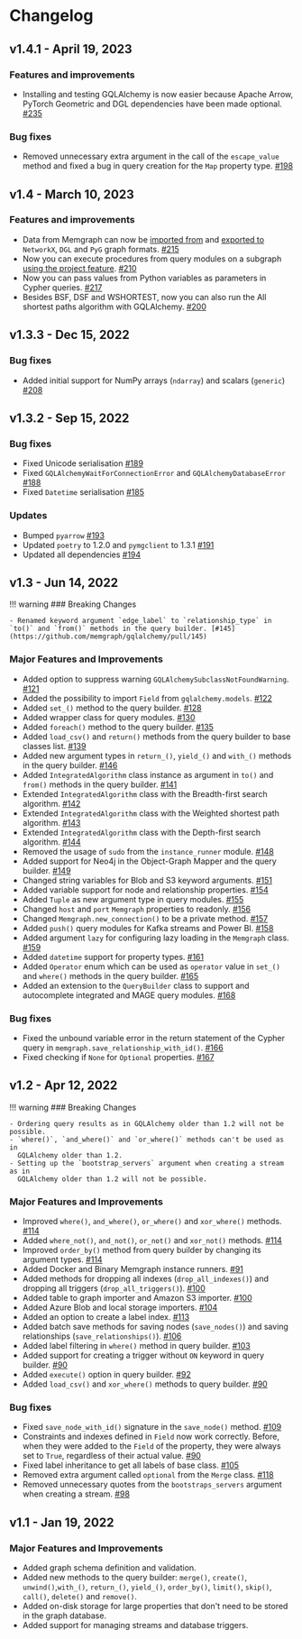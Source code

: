 # Changelog

## v1.4.1 - April 19, 2023

### Features and improvements

- Installing and testing GQLAlchemy is now easier because Apache Arrow, PyTorch Geometric and DGL dependencies have been made optional. [#235](https://github.com/memgraph/gqlalchemy/pull/235)

### Bug fixes

- Removed unnecessary extra argument in the call of the `escape_value` method and fixed a bug in query creation for the `Map` property type. [#198](https://github.com/memgraph/gqlalchemy/pull/198/files)

## v1.4 - March 10, 2023

### Features and improvements

- Data from Memgraph can now be [imported from](reference/gqlalchemy/transformations/importing/graph_importer.md) and [exported to](reference/gqlalchemy/transformations/export/graph_transporter.md) `NetworkX`, `DGL` and `PyG` graph formats. [#215](https://github.com/memgraph/gqlalchemy/pull/215)
- Now you can execute procedures from query modules on a subgraph [using the project feature](how-to-guides/query-builder/graph-projection.md). [#210](https://github.com/memgraph/gqlalchemy/pull/210)
- Now you can pass values from Python variables as parameters in Cypher queries. [#217](https://github.com/memgraph/gqlalchemy/pull/217)
- Besides BSF, DSF and WSHORTEST, now you can also run the All shortest paths algorithm with GQLAlchemy. [#200](https://github.com/memgraph/gqlalchemy/pull/200)

## v1.3.3 - Dec 15, 2022

### Bug fixes

- Added initial support for NumPy arrays (`ndarray`) and scalars (`generic`) [#208](https://github.com/memgraph/gqlalchemy/pull/208)

## v1.3.2 - Sep 15, 2022

### Bug fixes

- Fixed Unicode serialisation [#189](https://github.com/memgraph/gqlalchemy/pull/189)
- Fixed `GQLAlchemyWaitForConnectionError` and `GQLAlchemyDatabaseError` [#188](https://github.com/memgraph/gqlalchemy/pull/188)
- Fixed `Datetime` serialisation [#185](https://github.com/memgraph/gqlalchemy/pull/185)

### Updates

- Bumped `pyarrow` [#193](https://github.com/memgraph/gqlalchemy/pull/193)
- Updated `poetry` to 1.2.0 and `pymgclient` to 1.3.1 [#191](https://github.com/memgraph/gqlalchemy/pull/191)
- Updated all dependencies [#194](https://github.com/memgraph/gqlalchemy/pull/194)

## v1.3 - Jun 14, 2022
!!! warning
    ### Breaking Changes

    - Renamed keyword argument `edge_label` to `relationship_type` in `to()` and `from()` methods in the query builder. [#145](https://github.com/memgraph/gqlalchemy/pull/145)

### Major Features and Improvements

- Added option to suppress warning `GQLAlchemySubclassNotFoundWarning`. [#121](https://github.com/memgraph/gqlalchemy/pull/121)
- Added the possibility to import `Field` from `gqlalchemy.models`. [#122](https://github.com/memgraph/gqlalchemy/pull/122)
- Added `set_()` method to the query builder. [#128](https://github.com/memgraph/gqlalchemy/pull/128)
- Added wrapper class for query modules. [#130](https://github.com/memgraph/gqlalchemy/pull/130)
- Added `foreach()` method to the query builder. [#135](https://github.com/memgraph/gqlalchemy/pull/135)
- Added `load_csv()` and `return()` methods from the query builder to base classes list. [#139](https://github.com/memgraph/gqlalchemy/pull/139)
- Added new argument types in `return_()`, `yield_()` and `with_()` methods in the query builder. [#146](https://github.com/memgraph/gqlalchemy/pull/146)
- Added `IntegratedAlgorithm` class instance as argument in `to()` and `from()` methods in the query builder. [#141](https://github.com/memgraph/gqlalchemy/pull/141) 
- Extended `IntegratedAlgorithm` class with the Breadth-first search algorithm. [#142](https://github.com/memgraph/gqlalchemy/pull/142)
- Extended `IntegratedAlgorithm` class with the Weighted shortest path algorithm. [#143](https://github.com/memgraph/gqlalchemy/pull/143)
- Extended `IntegratedAlgorithm` class with the Depth-first search algorithm. [#144](https://github.com/memgraph/gqlalchemy/pull/144)
- Removed the usage of `sudo` from the `instance_runner` module. [#148](https://github.com/memgraph/gqlalchemy/pull/148)
- Added support for Neo4j in the Object-Graph Mapper and the query builder. [#149](https://github.com/memgraph/gqlalchemy/pull/149)
- Changed string variables for Blob and S3 keyword arguments. [#151](https://github.com/memgraph/gqlalchemy/pull/151)
- Added variable support for node and relationship properties. [#154](https://github.com/memgraph/gqlalchemy/pull/154)
- Added `Tuple` as new argument type in query modules. [#155](https://github.com/memgraph/gqlalchemy/pull/155/)
- Changed `host` and `port` `Memgraph` properties to readonly. [#156](https://github.com/memgraph/gqlalchemy/pull/156)
- Changed `Memgraph.new_connection()` to be a private method. [#157](https://github.com/memgraph/gqlalchemy/pull/157)
- Added `push()` query modules for Kafka streams and Power BI. [#158](https://github.com/memgraph/gqlalchemy/pull/158)
- Added argument `lazy` for configuring lazy loading in the `Memgraph` class. [#159](https://github.com/memgraph/gqlalchemy/pull/159)
- Added `datetime` support for property types. [#161](https://github.com/memgraph/gqlalchemy/pull/161)
- Added `Operator` enum which can be used as `operator` value in `set_()` and `where()` methods in the query builder. [#165](https://github.com/memgraph/gqlalchemy/pull/165)
- Added an extension to the `QueryBuilder` class to support and autocomplete integrated and MAGE query modules. [#168](https://github.com/memgraph/gqlalchemy/pull/168)


### Bug fixes

- Fixed the unbound variable error in the return statement of the Cypher query in `memgraph.save_relationship_with_id()`. [#166](https://github.com/memgraph/gqlalchemy/pull/166)
- Fixed checking if `None` for `Optional` properties. [#167](https://github.com/memgraph/gqlalchemy/pull/167)


## v1.2 - Apr 12, 2022

!!! warning
    ### Breaking Changes

    - Ordering query results as in GQLAlchemy older than 1.2 will not be possible.
    - `where()`, `and_where()` and `or_where()` methods can't be used as in
      GQLAlchemy older than 1.2.
    - Setting up the `bootstrap_servers` argument when creating a stream as in
      GQLAlchemy older than 1.2 will not be possible.

### Major Features and Improvements

- Improved `where()`, `and_where()`, `or_where()` and `xor_where()` methods. [#114](https://github.com/memgraph/gqlalchemy/pull/114)
- Added `where_not()`, `and_not()`, `or_not()` and `xor_not()` methods. [#114](https://github.com/memgraph/gqlalchemy/pull/114)
- Improved `order_by()` method from query builder by changing its argument types. [#114](https://github.com/memgraph/gqlalchemy/pull/114)
- Added Docker and Binary Memgraph instance runners. [#91](https://github.com/memgraph/gqlalchemy/pull/91)
- Added methods for dropping all indexes (`drop_all_indexes()`) and dropping all triggers (`drop_all_triggers()`). [#100](https://github.com/memgraph/gqlalchemy/pull/100)
- Added table to graph importer and Amazon S3 importer. [#100](https://github.com/memgraph/gqlalchemy/pull/100)
- Added Azure Blob and local storage importers. [#104](https://github.com/memgraph/gqlalchemy/pull/104)
- Added an option to create a label index. [#113](https://github.com/memgraph/gqlalchemy/pull/113)
- Added batch save methods for saving nodes (`save_nodes()`) and saving relationships (`save_relationships()`). [#106](https://github.com/memgraph/gqlalchemy/pull/106)
- Added label filtering in `where()` method in query builder. [#103](https://github.com/memgraph/gqlalchemy/pull/103)
- Added support for creating a trigger without `ON` keyword in query builder. [#90](https://github.com/memgraph/gqlalchemy/pull/90)
- Added `execute()` option in query builder. [#92](https://github.com/memgraph/gqlalchemy/pull/92)
- Added `load_csv()` and `xor_where()` methods to query builder. [#90](https://github.com/memgraph/gqlalchemy/pull/90)

### Bug fixes

- Fixed `save_node_with_id()` signature in the `save_node()` method. [#109](https://github.com/memgraph/gqlalchemy/pull/109)
- Constraints and indexes defined in `Field` now work correctly. Before, when they were added to the `Field` of the property, they were always set to `True`, regardless of their actual value. [#90](https://github.com/memgraph/gqlalchemy/pull/90)
- Fixed label inheritance to get all labels of base class. [#105](https://github.com/memgraph/gqlalchemy/pull/105)
- Removed extra argument called `optional` from the `Merge` class. [#118](https://github.com/memgraph/gqlalchemy/pull/118)
- Removed unnecessary quotes from the `bootstraps_servers` argument when creating a stream. [#98](https://github.com/memgraph/gqlalchemy/pull/98)

## v1.1 - Jan 19, 2022

### Major Features and Improvements

- Added graph schema definition and validation.
- Added new methods to the query builder: `merge()`, `create()`,
  `unwind()`,`with_()`, `return_()`, `yield_()`, `order_by()`, `limit()`,
  `skip()`, `call()`, `delete()` and `remove()`.
- Added on-disk storage for large properties that don't need to be stored in the
  graph database.
- Added support for managing streams and database triggers.
